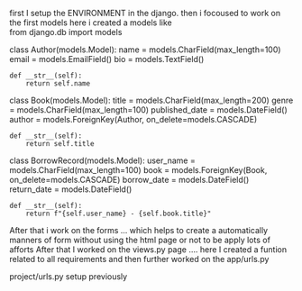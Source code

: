 first I setup the ENVIRONMENT in the django.
then i focoused to work on the first models
here i created a models like  
from django.db import models

class Author(models.Model):
    name = models.CharField(max_length=100)
    email = models.EmailField()
    bio = models.TextField()

    def __str__(self):
        return self.name

class Book(models.Model):
    title = models.CharField(max_length=200)
    genre = models.CharField(max_length=100)
    published_date = models.DateField()
    author = models.ForeignKey(Author, on_delete=models.CASCADE)

    def __str__(self):
        return self.title

class BorrowRecord(models.Model):
    user_name = models.CharField(max_length=100)
    book = models.ForeignKey(Book, on_delete=models.CASCADE)
    borrow_date = models.DateField()
    return_date = models.DateField()

    def __str__(self):
        return f"{self.user_name} - {self.book.title}"


After that i work on the forms ... which helps to create a automatically manners of form without using the html page or not to be apply lots of afforts
After that I worked on the views.py page .... here I created a funtion related to all requirements and then further worked on the app/urls.py


project/urls.py setup previously
